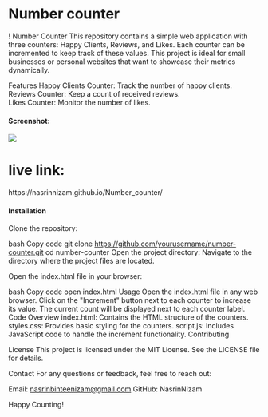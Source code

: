 <h1>Number counter</h1>!
Number Counter
This repository contains a simple web application with three counters:
Happy Clients, Reviews, and Likes. Each counter can be incremented to keep track of these values. This project is ideal for small businesses or personal websites that want to showcase their metrics dynamically.

Features
Happy Clients Counter: Track the number of happy clients.<br>
Reviews Counter: Keep a count of received reviews.<br>
Likes Counter: Monitor the number of likes.<br>


<h4>Screenshot:</h4> <img src="https://i.postimg.cc/tsK0B07y/Screenshot-91.png' border='0' alt='Screenshot-91">


<h1>live link:</h1> https://nasrinnizam.github.io/Number_counter/


<h4>Installation</h4>
Clone the repository:

bash
Copy code
git clone https://github.com/yourusername/number-counter.git
cd number-counter
Open the project directory:
Navigate to the directory where the project files are located.

Open the index.html file in your browser:

bash
Copy code
open index.html
Usage
Open the index.html file in any web browser.
Click on the "Increment" button next to each counter to increase its value.
The current count will be displayed next to each counter label.
Code Overview
index.html: Contains the HTML structure of the counters.
styles.css: Provides basic styling for the counters.
script.js: Includes JavaScript code to handle the increment functionality.
Contributing

License
This project is licensed under the MIT License. See the LICENSE file for details.

Contact
For any questions or feedback, feel free to reach out:

Email: nasrinbinteenizam@gmail.com
GitHub: NasrinNizam

Happy Counting!
